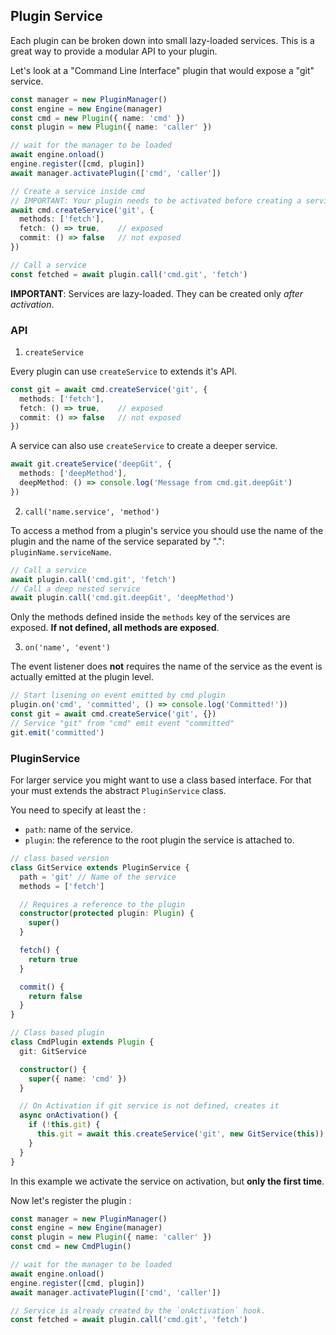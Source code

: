 ## Plugin Service

Each plugin can be broken down into small lazy-loaded services. This is a great way to provide a modular API to your plugin.

Let's look at a "Command Line Interface" plugin that would expose a "git" service.

```typescript
const manager = new PluginManager()
const engine = new Engine(manager)
const cmd = new Plugin({ name: 'cmd' })
const plugin = new Plugin({ name: 'caller' })

// wait for the manager to be loaded
await engine.onload()
engine.register([cmd, plugin])
await manager.activatePlugin(['cmd', 'caller'])

// Create a service inside cmd
// IMPORTANT: Your plugin needs to be activated before creating a service
await cmd.createService('git', {
  methods: ['fetch'],
  fetch: () => true,    // exposed
  commit: () => false   // not exposed
})

// Call a service
const fetched = await plugin.call('cmd.git', 'fetch')
```

**IMPORTANT**: Services are lazy-loaded. They can be created only _after activation_. 

### API

1. `createService`

Every plugin can use `createService` to extends it's API.

```typescript
const git = await cmd.createService('git', {
  methods: ['fetch'],
  fetch: () => true,    // exposed
  commit: () => false   // not exposed
})
```

A service can also use `createService` to create a deeper service.

```typescript
await git.createService('deepGit', {
  methods: ['deepMethod'],
  deepMethod: () => console.log('Message from cmd.git.deepGit')
})
```

2. `call('name.service', 'method')`

To access a method from a plugin's service you should use the name of the plugin and the name of the service separated by ".": `pluginName.serviceName`.

```typescript
// Call a service
await plugin.call('cmd.git', 'fetch')
// Call a deep nested service
await plugin.call('cmd.git.deepGit', 'deepMethod')
```

Only the methods defined inside the `methods` key of the services are exposed. **If not defined, all methods are exposed**.

3. `on('name', 'event')`

The event listener does **not** requires the name of the service as the event is actually emitted at the plugin level.


```typescript
// Start lisening on event emitted by cmd plugin
plugin.on('cmd', 'committed', () => console.log('Committed!'))
const git = await cmd.createService('git', {})
// Service "git" from "cmd" emit event "committed"
git.emit('committed')
```


### PluginService

For larger service you might want to use a class based interface. For that your must extends the abstract `PluginService` class.

You need to specify at least the :
- `path`: name of the service.
- `plugin`: the reference to the root plugin the service is attached to.

```typescript
// class based version
class GitService extends PluginService {
  path = 'git' // Name of the service
  methods = ['fetch']

  // Requires a reference to the plugin
  constructor(protected plugin: Plugin) {
    super()
  }

  fetch() {
    return true
  }

  commit() {
    return false
  }
}

// Class based plugin
class CmdPlugin extends Plugin {
  git: GitService

  constructor() {
    super({ name: 'cmd' })
  }

  // On Activation if git service is not defined, creates it
  async onActivation() {
    if (!this.git) {
      this.git = await this.createService('git', new GitService(this))
    }
  }
}
```

In this example we activate the service on activation, but **only the first time**.

Now let's register the plugin : 
```typescript
const manager = new PluginManager()
const engine = new Engine(manager)
const plugin = new Plugin({ name: 'caller' })
const cmd = new CmdPlugin()

// wait for the manager to be loaded
await engine.onload()
engine.register([cmd, plugin])
await manager.activatePlugin(['cmd', 'caller'])

// Service is already created by the `onActivation` hook.
const fetched = await plugin.call('cmd.git', 'fetch')
```